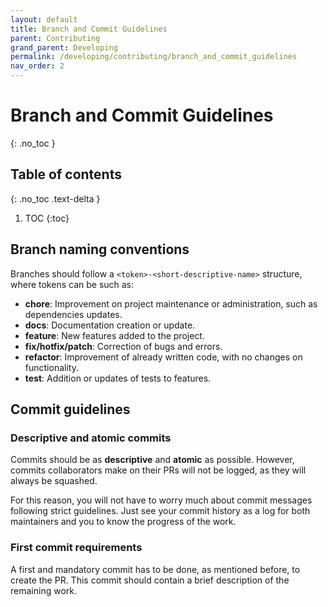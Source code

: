 ```yaml
---
layout: default
title: Branch and Commit Guidelines
parent: Contributing
grand_parent: Developing
permalink: /developing/contributing/branch_and_commit_guidelines
nav_order: 2
---
```


# Branch and Commit Guidelines
{: .no_toc }

## Table of contents
{: .no_toc .text-delta }

1. TOC
{:toc}

## Branch naming conventions

Branches should follow a `<token>-<short-descriptive-name>` structure, where tokens can be such as:

- **chore**: Improvement on project maintenance or administration, such as dependencies updates.
- **docs**: Documentation creation or update.
- **feature**: New features added to the project.
- **fix/hotfix/patch**: Correction of bugs and errors.
- **refactor**: Improvement of already written code, with no changes on functionality.
- **test**: Addition or updates of tests to features.

## Commit guidelines

### Descriptive and atomic commits

Commits should be as **descriptive** and **atomic** as possible. However, commits collaborators make on their PRs will not be logged, as they will always be squashed.

For this reason, you will not have to worry much about commit messages following strict guidelines. Just see your commit history as a log for both maintainers and you to know the progress of the work.

### First commit requirements

A first and mandatory commit has to be done, as mentioned before, to create the PR. This commit should contain a brief description of the remaining work.